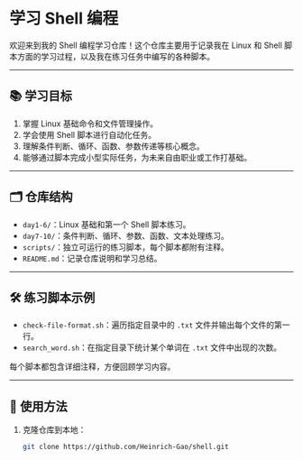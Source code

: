 # 学习 Shell 编程

欢迎来到我的 Shell 编程学习仓库！这个仓库主要用于记录我在 Linux 和 Shell 脚本方面的学习过程，以及我在练习任务中编写的各种脚本。

---

## 📚 学习目标

1. 掌握 Linux 基础命令和文件管理操作。
2. 学会使用 Shell 脚本进行自动化任务。
3. 理解条件判断、循环、函数、参数传递等核心概念。
4. 能够通过脚本完成小型实际任务，为未来自由职业或工作打基础。

---

## 🗂 仓库结构

- `day1-6/`：Linux 基础和第一个 Shell 脚本练习。
- `day7-10/`：条件判断、循环、参数、函数、文本处理练习。
- `scripts/`：独立可运行的练习脚本，每个脚本都附有注释。
- `README.md`：记录仓库说明和学习总结。

---

## 🛠 练习脚本示例

- `check-file-format.sh`：遍历指定目录中的 `.txt` 文件并输出每个文件的第一行。
- `search_word.sh`：在指定目录下统计某个单词在 `.txt` 文件中出现的次数。

每个脚本都包含详细注释，方便回顾学习内容。

---

## 📌 使用方法

1. 克隆仓库到本地：
   ```bash
   git clone https://github.com/Heinrich-Gao/shell.git
